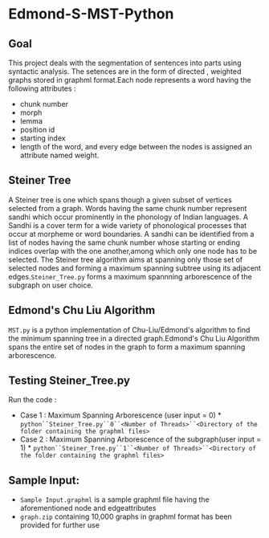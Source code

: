 # Edmond-S-MST-Python

## Goal
This project deals with the segmentation of  sentences into parts using syntactic analysis.
The setences are in the form of directed , weighted graphs stored in graphml format.Each node represents a word having the following  attributes : 
- chunk number 
- morph
- lemma 
- position id 
- starting index
- length of the word,
and every edge between the nodes is assigned an attribute named weight.

## Steiner Tree
A Steiner tree is one which spans though a given subset of vertices selected from a graph. 
Words having the same chunk number represent sandhi which occur prominently in the phonology of Indian languages. 
A Sandhi is a cover term for a wide variety of phonological processes that occur at morpheme or word boundaries.
A sandhi can be identified from a list of nodes having the same chunk number whose starting or ending indices overlap with the one another,among which only one node has to be selected.
The Steiner tree algorithm aims at spanning only those set of selected nodes and forming a maximum spanning subtree using its adjacent edges.`Steiner_Tree.py` forms a maximum spannning arborescence of the subgraph on user choice.

## Edmond's Chu Liu Algorithm
`MST.py` is a python implementation of Chu-Liu/Edmond's algorithm to find the minimum spanning tree in a directed graph.Edmond's Chu Liu Algorithm spans the entire set of nodes in the graph to form a maximum spanning arborescence.

## Testing Steiner_Tree.py
Run the code :
- Case 1 : Maximum Spanning Arborescence (user input = 0)  * `python``Steiner_Tree.py``0``<Number of Threads>``<Directory of the folder containing the graphml files>`
- Case 2 : Maximum Spanning Arborescence of the subgraph(user input = 1)  * `python``Steiner_Tree.py``1``<Number of Threads>``<Directory of the folder containing the graphml files>`
 
 ## Sample Input:
 - `Sample Input.graphml` is a sample graphml file having the aforementioned node and edgeattributes
 - `graph.zip` containing 10,000 graphs in graphml format has been provided for further use
 
 
 
